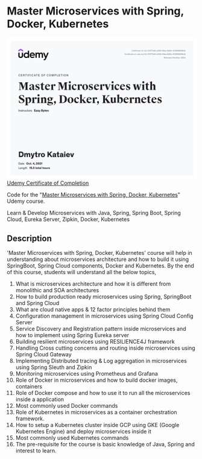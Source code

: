 # Master Microservices with Spring, Docker, Kubernetes

![Udemy Certificate of Completion](https://github.com/dkataiev/microservices-with-spring-docker-k8s/blob/master/UC-21577b45-e039-48ea-9d0b-47d5699189c8.jpeg?raw=true)
[Udemy Certificate of Completion](https://www.udemy.com/certificate/UC-21577b45-e039-48ea-9d0b-47d5699189c8/)

Code for
the "[Master Microservices with Spring, Docker, Kubernetes](https://www.udemy.com/course/master-microservices-with-spring-docker-kubernetes/)"
Udemy course.

Learn & Develop Microservices with Java, Spring, Spring Boot, Spring Cloud, Eureka Server, Zipkin, Docker, Kubernetes

## Description

'Master Microservices with Spring, Docker, Kubernetes' course will help in understanding about microservices
architecture and how to build it using SpringBoot, Spring Cloud components, Docker and Kubernetes. By the end of this
course, students will understand all the below topics,

1. What is microservices architecture and how it is different from monolithic and SOA architectures
2. How to build production ready microservices using Spring, SpringBoot and Spring Cloud
3. What are cloud native apps & 12 factor principles behind them
4. Configuration management in microservices using Spring Cloud Config Server
5. Service Discovery and Registration pattern inside microservices and how to implement using Spring Eureka server
6. Building resilient microservices using RESILIENCE4J framework
7. Handling Cross cutting concerns and routing inside microservices using Spring Cloud Gateway
8. Implementing Distributed tracing & Log aggregation in microservices using Spring Sleuth and Zipkin
9. Monitoring microservices using Prometheus and Grafana
10. Role of Docker in microservices and how to build docker images, containers
11. Role of Docker compose and how to use it to run all the microservices inside a application
12. Most commonly used Docker commands
13. Role of Kubernetes in microservices as a container orchestration framework.
14. How to setup a Kubernetes cluster inside GCP using GKE (Google Kubernetes Engine) and deploy microservices inside it
15. Most commonly used Kubernetes commands
16. The pre-requisite for the course is basic knowledge of Java, Spring and interest to learn.
